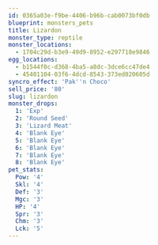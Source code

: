 ```yaml
---
id: 0365a03e-f9be-4406-b96b-cab0073bf0db
blueprint: monsters_pets
title: Lizardon
monster_type: reptile
monster_locations:
  - 1704c29d-b3e9-49d9-8952-e297718e9846
egg_locations:
  - b1544f0c-d368-4ba5-a8dc-3dce6cc47de4
  - 45401104-03f6-4dcd-8543-373ed020605d
syncro_effect: 'Pak''n Choco'
sell_price: '80'
slug: lizardon
monster_drops:
  1: 'Exp'
  2: 'Round Seed'
  3: 'Lizard Meat'
  4: 'Blank Eye'
  5: 'Blank Eye'
  6: 'Blank Eye'
  7: 'Blank Eye'
  8: 'Blank Eye'
pet_stats:
  Pow: '4'
  Skl: '4'
  Def: '3'
  Mgc: '3'
  HP: '4'
  Spr: '3'
  Chm: '3'
  Lck: '5'
---
```

